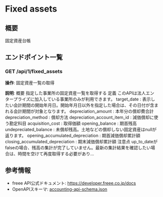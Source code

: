 # Fixed assets

## 概要

固定資産台帳

## エンドポイント一覧

### GET /api/1/fixed_assets

**操作**: 固定資産一覧の取得

**説明**: 概要 指定した事業所の固定資産一覧を取得する 定義 このAPIは法人エンタープライズに加入している事業所のみが利用できます。 target_date : 表示したい会計期間の開始年月日。開始年月日以外を指定した場合は、その日付が含まれる会計期間が対象となります。 depreciation_amount : 本年分の償却費合計 depreciation_method : 償却方法 depreciation_account_item_id : 減価償却に使う勘定科目 acquisition_cost : 取得価額 opening_balance : 期首残高 undepreciated_balance : 未償却残高。土地などの償却しない固定資産はnullが返ります。 opening_accumulated_depreciation : 期首減価償却累計額 closing_accumulated_depreciation : 期末減価償却累計額 注意点 up_to_dateがfalseの場合、残高の集計が完了していません。最新の集計結果を確認したい場合は、時間を空けて再度取得する必要があり...



## 参考情報

- freee API公式ドキュメント: https://developer.freee.co.jp/docs
- OpenAPIスキーマ: [accounting-api-schema.json](../../openapi/accounting-api-schema.json)
